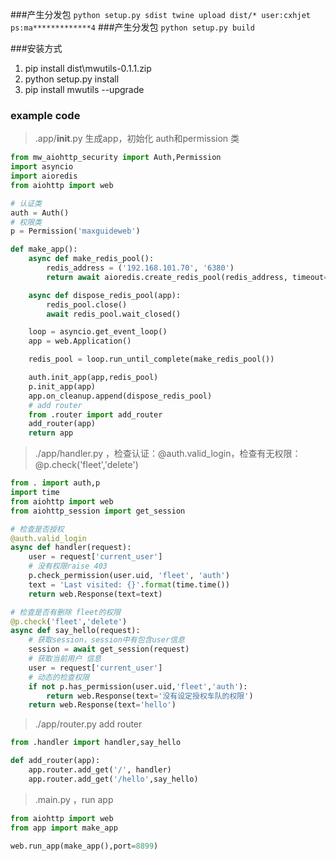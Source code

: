 ###产生分发包
``
python setup.py sdist
twine upload dist/*
user:cxhjet
ps:ma*************4
``
###产生分发包
``
python setup.py build
``

###安装方式
1. pip install dist\\mwutils-0.1.1.zip
2. python setup.py install
3. pip install mwutils --upgrade

### example code
> .app/__init__.py 生成app，初始化 auth和permission 类
```python
from mw_aiohttp_security import Auth,Permission
import asyncio
import aioredis
from aiohttp import web

# 认证类
auth = Auth()
# 权限类
p = Permission('maxguideweb')

def make_app():
    async def make_redis_pool():
        redis_address = ('192.168.101.70', '6380')
        return await aioredis.create_redis_pool(redis_address, timeout=1)

    async def dispose_redis_pool(app):
        redis_pool.close()
        await redis_pool.wait_closed()

    loop = asyncio.get_event_loop()
    app = web.Application()

    redis_pool = loop.run_until_complete(make_redis_pool())

    auth.init_app(app,redis_pool)
    p.init_app(app)
    app.on_cleanup.append(dispose_redis_pool)
    # add router
    from .router import add_router
    add_router(app)
    return app

```
> ./app/handler.py ，检查认证：@auth.valid_login，检查有无权限： @p.check('fleet','delete')
```python
from . import auth,p
import time
from aiohttp import web
from aiohttp_session import get_session

# 检查是否授权
@auth.valid_login
async def handler(request):
    user = request['current_user']
    # 没有权限raise 403
    p.check_permission(user.uid, 'fleet', 'auth')
    text = 'Last visited: {}'.format(time.time())
    return web.Response(text=text)

# 检查是否有删除 fleet的权限
@p.check('fleet','delete')
async def say_hello(request):
    # 获取session，session中有包含user信息
    session = await get_session(request)
    # 获取当前用户 信息
    user = request['current_user']
    # 动态的检查权限
    if not p.has_permission(user.uid,'fleet','auth'):
        return web.Response(text='没有设定授权车队的权限')
    return web.Response(text='hello')
```
> ./app/router.py add router
```python
from .handler import handler,say_hello

def add_router(app):
    app.router.add_get('/', handler)
    app.router.add_get('/hello',say_hello)
```

> .main.py ，run app
```python
from aiohttp import web
from app import make_app

web.run_app(make_app(),port=8899)

```